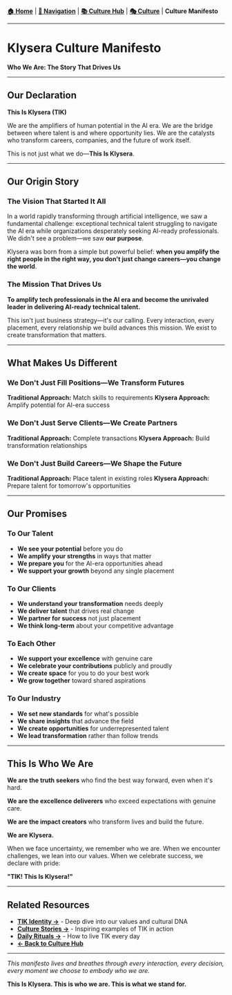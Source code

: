 **[🏠 Home](../README.md)** | **[🧭 Navigation](../README.md)** | **[📚 Culture Hub](../Culture-Hub.md)** | **[🎭 Culture](./_Overview)** | **Culture Manifesto**

---

# Klysera Culture Manifesto

**Who We Are: The Story That Drives Us**

---

## Our Declaration

**This Is Klysera (TIK)**

We are the amplifiers of human potential in the AI era. We are the bridge between where talent is and where opportunity lies. We are the catalysts who transform careers, companies, and the future of work itself.

This is not just what we do—**This Is Klysera**.

---

## Our Origin Story

### The Vision That Started It All

In a world rapidly transforming through artificial intelligence, we saw a fundamental challenge: exceptional technical talent struggling to navigate the AI era while organizations desperately seeking AI-ready professionals. We didn't see a problem—we saw **our purpose**.

Klysera was born from a simple but powerful belief: **when you amplify the right people in the right way, you don't just change careers—you change the world**.

### The Mission That Drives Us

**To amplify tech professionals in the AI era and become the unrivaled leader in delivering AI-ready technical talent.**

This isn't just business strategy—it's our calling. Every interaction, every placement, every relationship we build advances this mission. We exist to create transformation that matters.

---

## What Makes Us Different

### We Don't Just Fill Positions—We Transform Futures

**Traditional Approach:** Match skills to requirements
**Klysera Approach:** Amplify potential for AI-era success

### We Don't Just Serve Clients—We Create Partners

**Traditional Approach:** Complete transactions
**Klysera Approach:** Build transformation relationships

### We Don't Just Build Careers—We Shape the Future

**Traditional Approach:** Place talent in existing roles
**Klysera Approach:** Prepare talent for tomorrow's opportunities

---

## Our Promises

### To Our Talent
- **We see your potential** before you do
- **We amplify your strengths** in ways that matter
- **We prepare you** for the AI-era opportunities ahead
- **We support your growth** beyond any single placement

### To Our Clients
- **We understand your transformation** needs deeply
- **We deliver talent** that drives real change
- **We partner for success** not just placement
- **We think long-term** about your competitive advantage

### To Each Other
- **We support your excellence** with genuine care
- **We celebrate your contributions** publicly and proudly
- **We create space** for you to do your best work
- **We grow together** toward shared aspirations

### To Our Industry
- **We set new standards** for what's possible
- **We share insights** that advance the field
- **We create opportunities** for underrepresented talent
- **We lead transformation** rather than follow trends

---

## This Is Who We Are

**We are the truth seekers** who find the best way forward, even when it's hard.

**We are the excellence deliverers** who exceed expectations with genuine care.

**We are the impact creators** who transform lives and build the future.

**We are Klysera.**

When we face uncertainty, we remember who we are.
When we encounter challenges, we lean into our values.
When we celebrate success, we declare with pride:

**"TIK! This Is Klysera!"**

---

## Related Resources

- **[TIK Identity →](./TIK-Identity.md)** - Deep dive into our values and cultural DNA
- **[Culture Stories →](./Culture-Stories.md)** - Inspiring examples of TIK in action
- **[Daily Rituals →](../Recognition-Rituals/Daily-Rituals.md)** - How to live TIK every day
- **[← Back to Culture Hub](../Culture-Hub.md)**

---

*This manifesto lives and breathes through every interaction, every decision, every moment we choose to embody who we are.*

**This Is Klysera. This is who we are. This is what we stand for.**